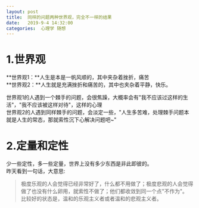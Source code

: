 ```yaml
---
layout: post
title:  同样的问题两种世界观，完全不一样的结果
date:   2019-9-4 14:32:00
categories:  心理学 随想
---
```


# 1.世界观
**世界观1：**人生是本是一帆风顺的，其中夹杂着挫折，痛苦   
**世界观2：**人生就是充满挫折和痛苦的，其中也夹杂着平静，快乐。  

世界观1的人遇到一个棘手的问题，会很焦躁，大概率会有"我不应该过这样的生活"，"我不应该被这样对待"，这样的心理    
世界观2的人遇到同样棘手的问题，会淡定一些，"人生多苦难，处理棘手问题本就是人生的常态，那就索性沉下心解决问题吧~"

# 2.定量和定性
少一些定性，多一些定量，世界上没有多少东西是非此即彼的。   
昨天看到一句话，大意思:     

>极度乐观的人会觉得已经非常好了，什么都不用做了；极度悲观的人会觉得做了也没有什么卵用，就索性不做了；他们都收敛到同一个点"不作为"。
>比较好的状态是，温和的乐观主义者或者温和的悲观主义者。